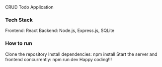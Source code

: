 CRUD Todo Application 
### Tech Stack
Frontend: React
Backend: Node.js, Express.js, SQLite

### How to run
Clone the repository
Install dependencies: npm install
Start the server and frontend concurrently: npm run dev
Happy coding!!!